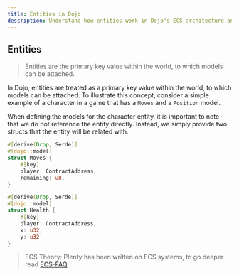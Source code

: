 ```yaml
---
title: Entities in Dojo
description: Understand how entities work in Dojo's ECS architecture and how they relate to models through primary keys.
---
```


## Entities

> Entities are the primary key value within the world, to which models can be attached.

In Dojo, entities are treated as a primary key value within the world, to which models can be attached. To illustrate this concept, consider a simple example of a character in a game that has a `Moves` and a `Position` model.

When defining the models for the character entity, it is important to note that we do not reference the entity directly. Instead, we simply provide two structs that the entity will be related with.

```rust
#[derive(Drop, Serde)]
#[dojo::model]
struct Moves {
    #[key]
    player: ContractAddress,
    remaining: u8,
}

#[derive(Drop, Serde)]
#[dojo::model]
struct Health {
    #[key]
    player: ContractAddress,
    x: u32,
    y: u32
}
```

> ECS Theory: Plenty has been written on ECS systems, to go deeper read [ECS-FAQ](https://github.com/SanderMertens/ecs-faq)
